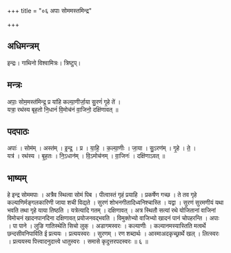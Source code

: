 +++
title = "०६ अपाः सोममस्तमिन्द्र"

+++
## अधिमन्त्रम्
इन्द्रः। गाथिनो विश्वामित्रः। त्रिष्टुप्।

## मन्त्रः
अपाः॒ सोम॒मस्त॑मिन्द्र॒ प्र या॑हि कल्या॒णीर्जा॒या सु॒रणं॑ गृ॒हे ते॑ ।  
यत्रा॒ रथ॑स्य बृह॒तो नि॒धानं॑ वि॒मोच॑नं वा॒जिनो॒ दक्षि॑णावत् ॥

## पदपाठः
अपाः॑ । सोम॑म् । अस्त॑म् । इ॒न्द्र॒ । प्र । या॒हि॒ । क॒ल्या॒णीः । जा॒या । सु॒ऽरण॑म् । गृ॒हे । ते॒ ।  
यत्र॑ । रथ॑स्य । बृ॒ह॒तः । नि॒ऽधान॑म् । वि॒ऽमोच॑नम् । वा॒जिनः॑ । दक्षि॑णाऽवत् ॥

## भाष्यम्
हे इन्द्र सोममपाः । अत्रैव स्थित्वा सोमं पिब । पीत्वास्तं गृहं प्रयाहि । प्रकर्षेण गच्छ । ते तव गृहे कल्याणिर्मङ्गलकारिणी जाया शची विद्यते । सुरणं शोभनगीतादिध्वनिश्चास्ति । यद्वा । सुरणं सुरमणीयं यथा भवति तथा गृहे याया तिष्ठति । यत्रेत्यादि गतम् । दक्षिणावत् । अत्र स्थितौ सत्यां रथे योजितानां वाजिनां विमोचनं खादनपानदिना दक्षिणावत् प्रयोजनवद्भवति । विमुक्तेभ्यो वाजिभ्यो खादनं पानं चोपहरन्ति । अपाः । पा पाने । लुङि गातिस्थेति सिचो लुक् । अडागमस्वरः । कल्याणीः । कल्यानमस्यास्तिति मत्वर्थे छन्दसीवनिपाविति ई प्रत्ययः । प्रत्ययस्वरः । सुरणम् । रण शब्दार्थः । आस्माअदकृच्छ्रार्थे खल् । लित्स्वरः । प्रत्ययस्य पित्त्वादनुदात्त्वे धातुस्वरः । समासे कृदुत्तरपदस्वरः ॥ ६ ॥